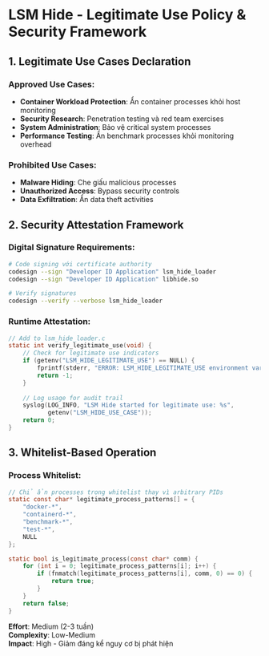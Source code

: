 # LSM Hide - Legitimate Use Policy & Security Framework

## 1. Legitimate Use Cases Declaration

### Approved Use Cases:
- **Container Workload Protection**: Ẩn container processes khỏi host monitoring
- **Security Research**: Penetration testing và red team exercises  
- **System Administration**: Bảo vệ critical system processes
- **Performance Testing**: Ẩn benchmark processes khỏi monitoring overhead

### Prohibited Use Cases:
- **Malware Hiding**: Che giấu malicious processes
- **Unauthorized Access**: Bypass security controls
- **Data Exfiltration**: Ẩn data theft activities

## 2. Security Attestation Framework

### Digital Signature Requirements:
```bash
# Code signing với certificate authority
codesign --sign "Developer ID Application" lsm_hide_loader
codesign --sign "Developer ID Application" libhide.so

# Verify signatures
codesign --verify --verbose lsm_hide_loader
```

### Runtime Attestation:
```c
// Add to lsm_hide_loader.c
static int verify_legitimate_use(void) {
    // Check for legitimate use indicators
    if (getenv("LSM_HIDE_LEGITIMATE_USE") == NULL) {
        fprintf(stderr, "ERROR: LSM_HIDE_LEGITIMATE_USE environment variable required\n");
        return -1;
    }
    
    // Log usage for audit trail
    syslog(LOG_INFO, "LSM Hide started for legitimate use: %s", 
           getenv("LSM_HIDE_USE_CASE"));
    return 0;
}
```

## 3. Whitelist-Based Operation

### Process Whitelist:
```c
// Chỉ ẩn processes trong whitelist thay vì arbitrary PIDs
static const char* legitimate_process_patterns[] = {
    "docker-*",
    "containerd-*", 
    "benchmark-*",
    "test-*",
    NULL
};

static bool is_legitimate_process(const char* comm) {
    for (int i = 0; legitimate_process_patterns[i]; i++) {
        if (fnmatch(legitimate_process_patterns[i], comm, 0) == 0) {
            return true;
        }
    }
    return false;
}
```

**Effort**: Medium (2-3 tuần)  
**Complexity**: Low-Medium  
**Impact**: High - Giảm đáng kể nguy cơ bị phát hiện
